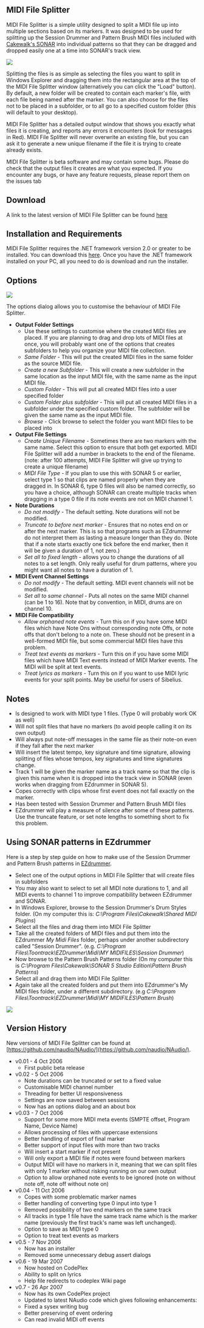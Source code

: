## MIDI File Splitter

MIDI File Splitter is a simple utility designed to split a MIDI file up into multiple sections based on its markers. It was designed to be used for splitting up the Session Drummer and Pattern Brush MIDI files included with [Cakewalk's SONAR](http://www.cakewalk.com) into individual patterns so that they can be dragged and dropped easily one at a time into SONAR's track view.

![](mfs_0_5.png)

Splitting the files is as simple as selecting the files you want to split in Windows Explorer and dragging them into the rectangular area at the top of the MIDI File Splitter window (alternatively you can click the "Load" button). By default, a new folder will be created to contain each marker's file, with each file being named after the marker. You can also choose for the files not to be placed in a subfolder, or to all go to a specified custom folder (this will default to your desktop).

MIDI File Splitter has a detailed output window that shows you exactly what files it is creating, and reports any errors it encounters (look for messages in Red). MIDI File Splitter will never overwrite an existing file, but you can ask it to generate a new unique filename if the file it is trying to create already exists.

MIDI File Splitter is beta software and may contain some bugs. Please do check that the output files it creates are what you expected. If you encounter any bugs, or have any feature requests, please report them on the issues tab

## Download

A link to the latest version of MIDI File Splitter can be found [here](https://github.com/markheath/midifilesplitter/releases)

## Installation and Requirements

MIDI File Splitter requires the .NET framework version 2.0 or greater to be installed. You can download this [here](http://msdn.microsoft.com/netframework/downloads/updates/default.aspx). Once you have the .NET framework installed on your PC, all you need to do is download and run the installer.

## Options

![](midi_file_splitter_options_0_04.png)

The options dialog allows you to customise the behaviour of MIDI File Splitter.

* **Output Folder Settings**
	* Use these settings to customise where the created MIDI files are placed. If you are planning to drag and drop lots of MIDI files at once, you will probably want one of the options that creates subfolders to help you organize your MIDI file collection.
	* _Same Folder_ - This will put the created MIDI files in the same folder as the source MIDI file.
	* _Create a new Subfolder_ - This will create a new subfolder in the same location as the input MIDI file, with the same name as the input MIDI file. 
	* _Custom Folder_ - This will put all created MIDI files into a user specified folder
	* _Custom Folder plus subfolder_ - This will put all created MIDI files in a subfolder under the specified custom folder. The subfolder will be given the same name as the input MIDI file.
	* _Browse_ - Click browse to select the folder you want MIDI files to be placed into
* **Output File Settings**
	* _Create Unique Filename_ - Sometimes there are two markers with the same name. Select this option to ensure that both get exported. MIDI File Splitter will add a number in brackets to the end of the filename. (note: after 100 attempts, MIDI File Splitter will give up trying to create a unique filename)
	* _MIDI File Type_ - If you plan to use this with SONAR 5 or earlier, select type 1 so that clips are named properly when they are dragged in. In SONAR 6, type 0 files will also be named correctly, so you have a choice, although SONAR can create multiple tracks when dragging in a type 0 file if its note events are not on MIDI channel 1.
* **Note Durations**
	* _Do not modify_ - The default setting. Note durations will not be modified.
	* _Truncate to before next marker_ - Ensures that no notes end on or after the next marker. This is so that programs such as EZdrummer do not interpret them as lasting a measure longer than they do. (Note that if a note starts exactly one tick before the end marker, then it will be given a duration of 1, not zero.)
	* _Set all to fixed length_ - allows you to change the durations of all notes to a set length. Only really useful for drum patterns, where you might want all notes to have a duration of 1.
* **MIDI Event Channel Settings**
	* _Do not modify_ - The default setting. MIDI event channels will not be modified.
	* _Set all to same channel_ - Puts all notes on the same MIDI channel (can be 1 to 16). Note that by convention, in MIDI, drums are on channel 10.
* **MIDI File Compatibility**
	* _Allow orphaned note events_ - Turn this on if you have some MIDI files which have Note Ons without corresponding note Offs, or note offs that don't belong to a note on. These should not be present in a well-formed MIDI file, but some commercial MIDI files have this problem.
	* _Treat text events as markers_ - Turn this on if you have some MIDI files which have MIDI Text events instead of MIDI Marker events. The MIDI will be split at text events.
	* _Treat lyrics as markers_ - Turn this on if you want to use MIDI lyric events for your split points. May be useful for users of Sibelius.

## Notes

* Is designed to work with MIDI type 1 files. (Type 0 will probably work OK as well)
* Will not split files that have no markers (to avoid people calling it on its own output)
* Will always put note-off messages in the same file as their note-on even if they fall after the next marker
* Will insert the latest tempo, key signature and time signature, allowing splitting of files whose tempos, key signatures and time signatures change.
* Track 1 will be given the marker name as a track name so that the clip is given this name when it is dropped into the track view in SONAR (even works when dragging from EZdrummer in SONAR 5).
* Copes correctly with clips whose first event does not fall exactly on the marker.
* Has been tested with Session Drummer and Pattern Brush MIDI files
* EZdrummer will play a measure of silence after some of these patterns. Use the truncate feature, or set note lengths to something short to fix this problem.

## Using SONAR patterns in EZdrummer

Here is a step by step guide on how to make use of the Session Drummer and Pattern Brush patterns in [EZdrummer](http://www.ezdrummer.com/index.asp).

 * Select one of the output options in MIDI File Splitter that will create files in subfolders
 * You may also want to select to set all MIDI note durations to 1, and all MIDI events to channel 1 to improve compatibility between EZdrummer and SONAR.
 * In Windows Explorer, browse to the Session Drummer's Drum Styles folder. (On my computer this is: _C:\Program Files\Cakewalk\Shared MIDI Plugins_)
 * Select all the files and drag them into MIDI File Splitter
 * Take all the created folders of MIDI files and put them into the EZdrummer _My Midi Files_ folder, perhaps under another subdirectory called "Session Drummer". (e.g. _C:\Program Files\Toontrack\EZDrummer\Midi\MY MIDIFILES\Session Drummer_)
 * Now browse to the Pattern Brush Patterns folder (On my computer this is _C:\Program Files\Cakewalk\SONAR 5 Studio Edition\Pattern Brush Patterns_)
 * Select all and drag them into MIDI File Splitter
 * Again take all the created folders and put them into EZdrummer's My MIDI files folder, under a different subdirectory. (e.g _C:\Program Files\Toontrack\EZDrummer\Midi\MY MIDIFILES\Pattern Brush_)

![](ezdrummer_patterns.jpg)

## Version History

New versions of MIDI File Splitter can be found at [https://github.com/naudio/NAudio/](https://github.com/naudio/NAudio/).

* v0.01 - 4 Oct 2006
	* First public beta release
* v0.02 - 5 Oct 2006
	* Note durations can be truncated or set to a fixed value
	* Customisable MIDI channel number
	* Threading for better UI responsiveness
	* Settings are now saved between sessions
	* Now has an options dialog and an about box
* v0.03 - 7 Oct 2006
	* Support for some more MIDI meta events (SMPTE offset, Program Name, Device Name)
	* Allows processing of files with uppercase extensions
	* Better handling of export of final marker
	* Better support of input files with more than two tracks
	* Will insert a start marker if not present
	* Will only export a MIDI file if notes were found between markers
	* Output MIDI will have no markers in it, meaning that we can split files with only 1 marker without risking running on our own output
	* Option to allow orphaned note events to be ignored (note on without note off, note off without note on)
* v0.04 - 11 Oct 2006
	* Copes with some problematic marker names
	* Better handling of converting type 0 input into type 1
	* Removed possibility of two end markers on the same track
	* All tracks in type 1 file have the same track name which is the marker name (previously the first track's name was left unchanged).
	* Option to save as MIDI type 0
	* Option to treat text events as markers
* v0.5 - 7 Nov 2006
	* Now has an installer
	* Removed some unnecessary debug assert dialogs
* v0.6 - 19 Mar 2007
	* Now hosted on CodePlex
	* Ability to split on lyrics
	* Help file redirects to codeplex Wiki page
* v0.7 - 26 Apr 2007
	* Now has its own CodePlex project
	* Updated to latest NAudio code which gives following enhancements:
	* Fixed a sysex writing bug
	* Better preserving of event ordering
	* Can read invalid MIDI off events
